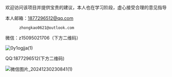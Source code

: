 欢迎访问该项目并提供宝贵的建议，本人也在学习阶段，虚心接受合理的意见指导

本人邮箱：1877296512@qq.com

          zhongkao0621@outlook.com

微信：z15095021706（下方二维码）

![0y1ogjja(1)](https://github.com/user-attachments/assets/b971bd92-27d7-4ea3-8554-dfc57e79f5f0)

QQ:1877296512(下方二维码)

![微信图片_20241230230841(1)](https://github.com/user-attachments/assets/250ed468-3e90-442a-a965-7f1eb413bbbf)

